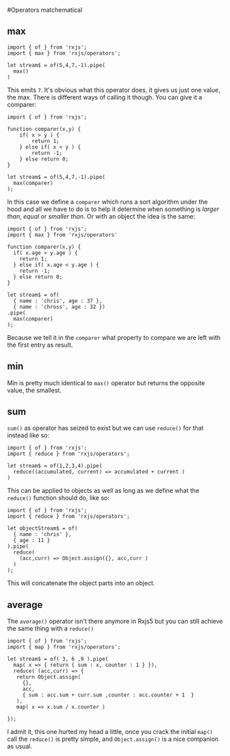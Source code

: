 #Operators matchematical
## max

```
import { of } from 'rxjs';
import { max } from 'rxjs/operators';

let stream$ = of(5,4,7,-1).pipe(
  max()
)
```

This emits `7`. It's obvious what this operator does, it gives us just one value, the max. There is different ways of calling it though. You can give it a comparer:

```
import { of } from 'rxjs';

function comparer(x,y) {
    if( x > y ) {
        return 1;
    } else if( x < y ) {
        return -1;
    } else return 0;
}

let stream$ = of(5,4,7,-1).pipe(
  max(comparer)
);
```
In this case we define a `comparer` which runs a sort algorithm under the hood and all we have to do is to help it determine when something is *larger than*, *equal* or *smaller than*. Or with an object the idea is the same:

```
import { of } from 'rxjs';
import { max } from 'rxjs/operators'

function comparer(x,y) {
  if( x.age > y.age ) {
    return 1;
  } else if( x.age < y.age ) {
    return -1;
  } else return 0;
}

let stream$ = of(
  { name : 'chris', age : 37 }, 
  { name : 'chross', age : 32 })
.pipe(
  max(comparer)
);
```
Because we tell it in the `comparer` what property to compare we are left with the first entry as result.

## min
Min is pretty much identical to `max()` operator but returns the opposite value, the smallest.

## sum
`sum()` as operator has seized to exist but we can use `reduce()` for that instead like so:
```
import { of } from 'rxjs';
import { reduce } from 'rxjs/operators';

let stream$ = of(1,2,3,4).pipe(
  reduce((accumulated, current) => accumulated + current )
)
```
This can be applied to objects as well as long as we define what the `reduce()` function should do, like so:
```
import { of } from 'rxjs';
import { reduce } from 'rxjs/operators';

let objectStream$ = of(
  { name : 'chris' }, 
  { age : 11 } 
).pipe(
  reduce(
    (acc,curr) => Object.assign({}, acc,curr )
  )
);
``` 
This will concatenate the object parts into an object.
## average
The `average()` operator isn't there anymore in Rxjs5 but you can still achieve the same thing with a `reduce()`

```
import { of } from 'rxjs';
import { map } from 'rxjs/operators';

let stream$ = of( 3, 6 ,9 ).pipe(
  map( x => { return { sum : x, counter : 1 } }),
  reduce( (acc,curr) => {
   return Object.assign(
     {}, 
     acc, 
     { sum : acc.sum + curr.sum ,counter : acc.counter + 1  }
   ),
   map( x => x.sum / x.counter )
 
});
```
I admit it, this one hurted my head a little, once you crack the initial `map()` call the `reduce()` is pretty simple, and `Object.assign()` is a nice companion as usual.
